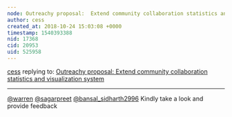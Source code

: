 ```yaml
---
node: Outreachy proposal:  Extend community collaboration statistics and visualization system
author: cess
created_at: 2018-10-24 15:03:08 +0000
timestamp: 1540393388
nid: 17368
cid: 20953
uid: 525958
---
```




[cess](../profile/cess) replying to: [Outreachy proposal:  Extend community collaboration statistics and visualization system](../notes/cess/10-24-2018/outreachy-proposal)

----
[@warren](/profile/warren) [@sagarpreet](/profile/sagarpreet)  [@bansal_sidharth2996](/profile/bansal_sidharth2996) Kindly take a look and provide feedback